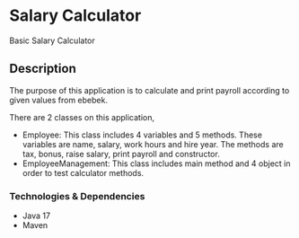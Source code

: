 # Salary Calculator

Basic Salary Calculator 

## Description
The purpose of this application is to calculate and print payroll according to given values from ebebek. 

There are 2 classes on this application, 
* Employee: This class includes 4 variables and 5 methods. These variables are name, salary, work hours and hire year. The methods are tax, bonus, raise salary, print payroll and constructor.
* EmployeeManagement: This class includes main method and 4 object in order to test calculator methods.

### Technologies & Dependencies
* Java 17
* Maven
